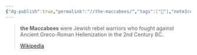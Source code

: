 ```yaml
---
{"dg-publish":true,"permalink":"//the-maccabees/","tags":["🌱"],"noteIcon":1}
---
```


> **the Maccabees** were Jewish rebel warriors who fought against Ancient Greco-Roman Hellenization in the 2nd Century BC.
>
> [Wikipedia](https://en.wikipedia.org/wiki/Maccabees%20(disambiguation))

